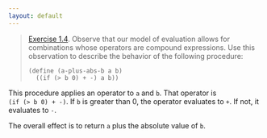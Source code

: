 ```yaml
---
layout: default
---
```


> [Exercise 1.4](https://mitpress.mit.edu/sites/default/files/sicp/full-text/book/book-Z-H-10.html#%_thm_1.4). Observe that our model of evaluation allows for combinations whose operators are compound expressions. Use this observation to describe the behavior of the following procedure:
>
>     (define (a-plus-abs-b a b)  
>       ((if (> b 0) + -) a b))  

This procedure applies an operator to `a` and `b`. That operator is `(if (> b 0) + -)`. If `b` is greater than 0, the operator evaluates to `+`. If not, it evaluates to `-`.

The overall effect is to return `a` plus the absolute value of `b`.